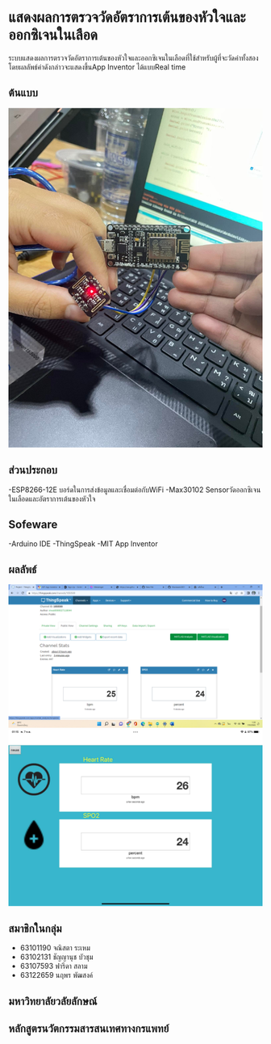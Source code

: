 # แสดงผลการตรวจวัดอัตราการเต้นของหัวใจและออกซิเจนในเลือด
ระบบแสดงผลการตรวจวัดอัตราการเต้นของหัวใจและออกซิเจนในเลือดที่ใช้สำหรับผู้ที่จะวัดค่าทั้งสอง โดยผลลัพธ์ค่าดังกล่าวจะแสดงขึ้นApp Inventor ได้แบบReal time

## ต้นแบบ
  ![program](https://github.com/Munawan2001/Project-term/blob/main/%E0%B8%95%E0%B9%89%E0%B8%99%E0%B9%81%E0%B8%9A%E0%B8%9A.jpg)


## ส่วนประกอบ
-ESP8266-12E 
บอร์ดในการส่งข้อมูลและเชื่อมต่อกับWiFi
-Max30102 
Sensorวัดออกซิเจนในเลือดและอัตราการเต้นของหัวใจ

## Sofeware
-Arduino IDE
-ThingSpeak
-MIT App lnventor

## ผลลัพธ์
  ![program](https://github.com/Munawan2001/Project-term/blob/main/%E0%B8%AB%E0%B8%99%E0%B9%89%E0%B8%B2Think%20speak.png)
  ![program](https://github.com/Munawan2001/Project-term/blob/main/mit%20app%20inventer.jpg)

## สมาชิกในกลุ่ม
  - 63101190 จณิสตา   ระเหม
  - 63102131 ชัญญานุช บัวชุม
  - 63107593 ฟารีดา    สลาม
  - 63122659 นฤพร    พัฒสงค์
  
## มหาวิทยาลัยวลัยลักษณ์

## หลักสูตรนวัตกรรมสารสนเทศทางกรแพทย์
